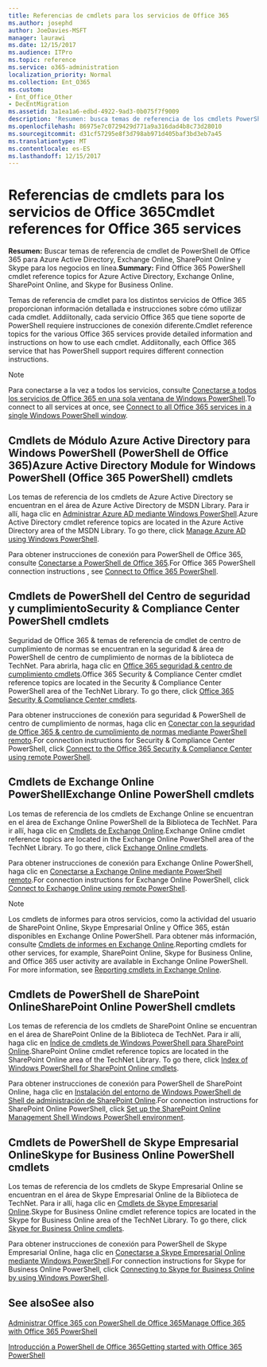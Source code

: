 ```yaml
---
title: Referencias de cmdlets para los servicios de Office 365
ms.author: josephd
author: JoeDavies-MSFT
manager: laurawi
ms.date: 12/15/2017
ms.audience: ITPro
ms.topic: reference
ms.service: o365-administration
localization_priority: Normal
ms.collection: Ent_O365
ms.custom:
- Ent_Office_Other
- DecEntMigration
ms.assetid: 3a1ea1a6-edbd-4922-9ad3-0b075f7f9009
description: 'Resumen: busca temas de referencia de los cmdlets PowerShell de Office 365 para Azure Active Directory, Exchange Online, SharePoint Online y Skype Empresarial Online.'
ms.openlocfilehash: 86975e7c0729429d771a9a316dad4b8c73d28010
ms.sourcegitcommit: d31cf57295e8f3d798ab971d405baf3bd3eb7a45
ms.translationtype: MT
ms.contentlocale: es-ES
ms.lasthandoff: 12/15/2017
---
```

# <a name="cmdlet-references-for-office-365-services"></a><span data-ttu-id="e2fbd-103">Referencias de cmdlets para los servicios de Office 365</span><span class="sxs-lookup"><span data-stu-id="e2fbd-103">Cmdlet references for Office 365 services</span></span>

 <span data-ttu-id="e2fbd-104">**Resumen:** Buscar temas de referencia de cmdlet de PowerShell de Office 365 para Azure Active Directory, Exchange Online, SharePoint Online y Skype para los negocios en línea.</span><span class="sxs-lookup"><span data-stu-id="e2fbd-104">**Summary:** Find Office 365 PowerShell cmdlet reference topics for Azure Active Directory, Exchange Online, SharePoint Online, and Skype for Business Online.</span></span>
  
<span data-ttu-id="e2fbd-p101">Temas de referencia de cmdlet para los distintos servicios de Office 365 proporcionan información detallada e instrucciones sobre cómo utilizar cada cmdlet. Addiitonally, cada servicio Office 365 que tiene soporte de PowerShell requiere instrucciones de conexión diferente.</span><span class="sxs-lookup"><span data-stu-id="e2fbd-p101">Cmdlet reference topics for the various Office 365 services provide detailed information and instructions on how to use each cmdlet. Addiitonally, each Office 365 service that has PowerShell support requires different connection instructions.</span></span>
  
> [!NOTE]
> <span data-ttu-id="e2fbd-107">Para conectarse a la vez a todos los servicios, consulte [Conectarse a todos los servicios de Office 365 en una sola ventana de Windows PowerShell](connect-to-all-office-365-services-in-a-single-windows-powershell-window.md).</span><span class="sxs-lookup"><span data-stu-id="e2fbd-107">To connect to all services at once, see [Connect to all Office 365 services in a single Windows PowerShell window](connect-to-all-office-365-services-in-a-single-windows-powershell-window.md).</span></span> 
  
## <a name="azure-active-directory-module-for-windows-powershell-office-365-powershell-cmdlets"></a><span data-ttu-id="e2fbd-108">Cmdlets de Módulo Azure Active Directory para Windows PowerShell (PowerShell de Office 365)</span><span class="sxs-lookup"><span data-stu-id="e2fbd-108">Azure Active Directory Module for Windows PowerShell (Office 365 PowerShell) cmdlets</span></span>

<span data-ttu-id="e2fbd-p102">Los temas de referencia de los cmdlets de Azure Active Directory se encuentran en el área de Azure Active Directory de MSDN Library. Para ir allí, haga clic en [Administrar Azure AD mediante Windows PowerShell](https://go.microsoft.com/fwlink/p/?LinkId=691475).</span><span class="sxs-lookup"><span data-stu-id="e2fbd-p102">Azure Active Directory cmdlet reference topics are located in the Azure Active Directory area of the MSDN Library. To go there, click [Manage Azure AD using Windows PowerShell](https://go.microsoft.com/fwlink/p/?LinkId=691475).</span></span>
  
<span data-ttu-id="e2fbd-111">Para obtener instrucciones de conexión para PowerShell de Office 365, consulte [Conectarse a PowerShell de Office 365](connect-to-office-365-powershell.md).</span><span class="sxs-lookup"><span data-stu-id="e2fbd-111">For Office 365 PowerShell connection instructions , see [Connect to Office 365 PowerShell](connect-to-office-365-powershell.md).</span></span>
  
## <a name="security-amp-compliance-center-powershell-cmdlets"></a><span data-ttu-id="e2fbd-112">Cmdlets de PowerShell del Centro de seguridad y cumplimiento</span><span class="sxs-lookup"><span data-stu-id="e2fbd-112">Security &amp; Compliance Center PowerShell cmdlets</span></span>

<span data-ttu-id="e2fbd-p103">Seguridad de Office 365 &amp; temas de referencia de cmdlet de centro de cumplimiento de normas se encuentran en la seguridad &amp; área de PowerShell de centro de cumplimiento de normas de la biblioteca de TechNet. Para abrirla, haga clic en [Office 365 seguridad &amp; centro de cumplimiento cmdlets](https://go.microsoft.com/fwlink/p/?LinkId=627085).</span><span class="sxs-lookup"><span data-stu-id="e2fbd-p103">Office 365 Security &amp; Compliance Center cmdlet reference topics are located in the Security &amp; Compliance Center PowerShell area of the TechNet Library. To go there, click [Office 365 Security &amp; Compliance Center cmdlets](https://go.microsoft.com/fwlink/p/?LinkId=627085).</span></span>
  
<span data-ttu-id="e2fbd-115">Para obtener instrucciones de conexión para seguridad &amp; PowerShell de centro de cumplimiento de normas, haga clic en [Conectar con la seguridad de Office 365 &amp; centro de cumplimiento de normas mediante PowerShell remoto](https://go.microsoft.com/fwlink/p/?LinkId=627084).</span><span class="sxs-lookup"><span data-stu-id="e2fbd-115">For connection instructions for Security &amp; Compliance Center PowerShell, click [Connect to the Office 365 Security &amp; Compliance Center using remote PowerShell](https://go.microsoft.com/fwlink/p/?LinkId=627084).</span></span>
  
## <a name="exchange-online-powershell-cmdlets"></a><span data-ttu-id="e2fbd-116">Cmdlets de Exchange Online PowerShell</span><span class="sxs-lookup"><span data-stu-id="e2fbd-116">Exchange Online PowerShell cmdlets</span></span>

<span data-ttu-id="e2fbd-p104">Los temas de referencia de los cmdlets de Exchange Online se encuentran en el área de Exchange Online PowerShell de la Biblioteca de TechNet. Para ir allí, haga clic en [Cmdlets de Exchange Online](https://go.microsoft.com/fwlink/p/?LinkID=328213).</span><span class="sxs-lookup"><span data-stu-id="e2fbd-p104">Exchange Online cmdlet reference topics are located in the Exchange Online PowerShell area of the TechNet Library. To go there, click [Exchange Online cmdlets](https://go.microsoft.com/fwlink/p/?LinkID=328213).</span></span>
  
<span data-ttu-id="e2fbd-119">Para obtener instrucciones de conexión para Exchange Online PowerShell, haga clic en [Conectarse a Exchange Online mediante PowerShell remoto](https://go.microsoft.com/fwlink/p/?LinkId=396554).</span><span class="sxs-lookup"><span data-stu-id="e2fbd-119">For connection instructions for Exchange Online PowerShell, click [Connect to Exchange Online using remote PowerShell](https://go.microsoft.com/fwlink/p/?LinkId=396554).</span></span>
  
> [!NOTE]
> <span data-ttu-id="e2fbd-p105">Los cmdlets de informes para otros servicios, como la actividad del usuario de SharePoint Online, Skype Empresarial Online y Office 365, están disponibles en Exchange Online PowerShell. Para obtener más información, consulte [Cmdlets de informes en Exchange Online](https://go.microsoft.com/fwlink/p/?LinkId=691595).</span><span class="sxs-lookup"><span data-stu-id="e2fbd-p105">Reporting cmdlets for other services, for example, SharePoint Online, Skype for Business Online, and Office 365 user activity are available in Exchange Online PowerShell. For more information, see [Reporting cmdlets in Exchange Online](https://go.microsoft.com/fwlink/p/?LinkId=691595).</span></span> 
  
## <a name="sharepoint-online-powershell-cmdlets"></a><span data-ttu-id="e2fbd-122">Cmdlets de PowerShell de SharePoint Online</span><span class="sxs-lookup"><span data-stu-id="e2fbd-122">SharePoint Online PowerShell cmdlets</span></span>

<span data-ttu-id="e2fbd-p106">Los temas de referencia de los cmdlets de SharePoint Online se encuentran en el área de SharePoint Online de la Biblioteca de TechNet. Para ir allí, haga clic en [Índice de cmdlets de Windows PowerShell para SharePoint Online](https://go.microsoft.com/fwlink/p/?LinkId=691476).</span><span class="sxs-lookup"><span data-stu-id="e2fbd-p106">SharePoint Online cmdlet reference topics are located in the SharePoint Online area of the TechNet Library. To go there, click [Index of Windows PowerShell for SharePoint Online cmdlets](https://go.microsoft.com/fwlink/p/?LinkId=691476).</span></span>
  
<span data-ttu-id="e2fbd-125">Para obtener instrucciones de conexión para PowerShell de SharePoint Online, haga clic en [Instalación del entorno de Windows PowerShell de Shell de administración de SharePoint Online](https://go.microsoft.com/fwlink/p/?LinkId=691603).</span><span class="sxs-lookup"><span data-stu-id="e2fbd-125">For connection instructions for SharePoint Online PowerShell, click [Set up the SharePoint Online Management Shell Windows PowerShell environment](https://go.microsoft.com/fwlink/p/?LinkId=691603).</span></span>
  
## <a name="skype-for-business-online-powershell-cmdlets"></a><span data-ttu-id="e2fbd-126">Cmdlets de PowerShell de Skype Empresarial Online</span><span class="sxs-lookup"><span data-stu-id="e2fbd-126">Skype for Business Online PowerShell cmdlets</span></span>

<span data-ttu-id="e2fbd-p107">Los temas de referencia de los cmdlets de Skype Empresarial Online se encuentran en el área de Skype Empresarial Online de la Biblioteca de TechNet. Para ir allí, haga clic en [Cmdlets de Skype Empresarial Online](https://go.microsoft.com/fwlink/p/?LinkId=691474).</span><span class="sxs-lookup"><span data-stu-id="e2fbd-p107">Skype for Business Online cmdlet reference topics are located in the Skype for Business Online area of the TechNet Library. To go there, click [Skype for Business Online cmdlets](https://go.microsoft.com/fwlink/p/?LinkId=691474).</span></span>
  
<span data-ttu-id="e2fbd-129">Para obtener instrucciones de conexión para PowerShell de Skype Empresarial Online, haga clic en [Conectarse a Skype Empresarial Online mediante Windows PowerShell](https://go.microsoft.com/fwlink/p/?LinkId=691607).</span><span class="sxs-lookup"><span data-stu-id="e2fbd-129">For connection instructions for Skype for Business Online PowerShell, click [Connecting to Skype for Business Online by using Windows PowerShell](https://go.microsoft.com/fwlink/p/?LinkId=691607).</span></span>
  
## <a name="see-also"></a><span data-ttu-id="e2fbd-130">See also</span><span class="sxs-lookup"><span data-stu-id="e2fbd-130">See also</span></span>

#### 

[<span data-ttu-id="e2fbd-131">Administrar Office 365 con PowerShell de Office 365</span><span class="sxs-lookup"><span data-stu-id="e2fbd-131">Manage Office 365 with Office 365 PowerShell</span></span>](manage-office-365-with-office-365-powershell.md)
  
[<span data-ttu-id="e2fbd-132">Introducción a PowerShell de Office 365</span><span class="sxs-lookup"><span data-stu-id="e2fbd-132">Getting started with Office 365 PowerShell</span></span>](getting-started-with-office-365-powershell.md)

